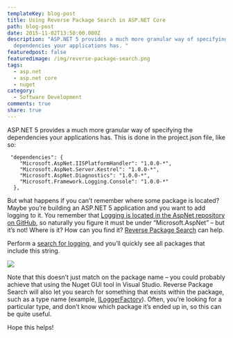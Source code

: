 ```yaml
---
templateKey: blog-post
title: Using Reverse Package Search in ASP.NET Core
path: blog-post
date: 2015-11-02T13:50:00.000Z
description: "ASP.NET 5 provides a much more granular way of specifying the
  dependencies your applications has. "
featuredpost: false
featuredimage: /img/reverse-package-search.png
tags:
  - asp.net
  - asp.net core
  - nuget
category:
  - Software Development
comments: true
share: true
---
```

ASP.NET 5 provides a much more granular way of specifying the dependencies your applications has. This is done in the project.json file, like so:

```
 "dependencies": {
    "Microsoft.AspNet.IISPlatformHandler": "1.0.0-*",
    "Microsoft.AspNet.Server.Kestrel": "1.0.0-*",
    "Microsoft.AspNet.Diagnostics": "1.0.0-*",
    "Microsoft.Framework.Logging.Console": "1.0.0-*"
  },
```

But what happens if you can’t remember where some package is located? Maybe you’re building an ASP.NET 5 application and you want to add logging to it. You remember that [Logging is located in the AspNet repository on GitHub](https://github.com/aspnet/Logging), so naturally you figure it must be under “Microsoft.AspNet” – but it’s not! Where is it? How can you find it? [Reverse Package Search](http://packagesearch.azurewebsites.net/) can help.

Perform a [search for logging](http://packagesearch.azurewebsites.net/?q=Logging), and you’ll quickly see all packages that include this string.

![](/img/reverse-package-search.png)

Note that this doesn’t just match on the package name – you could probably achieve that using the Nuget GUI tool in Visual Studio. Reverse Package Search will also let you search for something that exists within the package, such as a type name (example, [ILoggerFactory](http://packagesearch.azurewebsites.net/?q=ILoggerFactory)). Often, you’re looking for a particular type, and don’t know which package it’s ended up in, so this can be quite useful.

Hope this helps!